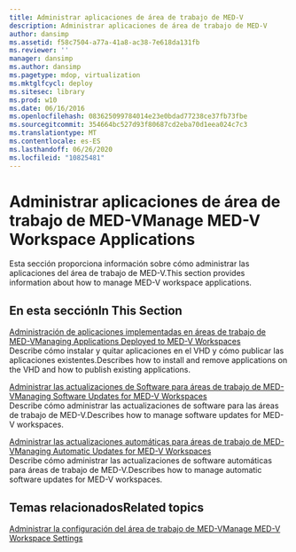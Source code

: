 ```yaml
---
title: Administrar aplicaciones de área de trabajo de MED-V
description: Administrar aplicaciones de área de trabajo de MED-V
author: dansimp
ms.assetid: f58c7504-a77a-41a8-ac38-7e618da131fb
ms.reviewer: ''
manager: dansimp
ms.author: dansimp
ms.pagetype: mdop, virtualization
ms.mktglfcycl: deploy
ms.sitesec: library
ms.prod: w10
ms.date: 06/16/2016
ms.openlocfilehash: 083625099784014e23e0bdad77238ce37fb73fbe
ms.sourcegitcommit: 354664bc527d93f80687cd2eba70d1eea024c7c3
ms.translationtype: MT
ms.contentlocale: es-ES
ms.lasthandoff: 06/26/2020
ms.locfileid: "10825481"
---
```

# <span data-ttu-id="2a531-103">Administrar aplicaciones de área de trabajo de MED-V</span><span class="sxs-lookup"><span data-stu-id="2a531-103">Manage MED-V Workspace Applications</span></span>


<span data-ttu-id="2a531-104">Esta sección proporciona información sobre cómo administrar las aplicaciones del área de trabajo de MED-V.</span><span class="sxs-lookup"><span data-stu-id="2a531-104">This section provides information about how to manage MED-V workspace applications.</span></span>

## <span data-ttu-id="2a531-105">En esta sección</span><span class="sxs-lookup"><span data-stu-id="2a531-105">In This Section</span></span>


<a href="" id="managing-applications-deployed-to-med-v-workspaces"></a>[<span data-ttu-id="2a531-106">Administración de aplicaciones implementadas en áreas de trabajo de MED-V</span><span class="sxs-lookup"><span data-stu-id="2a531-106">Managing Applications Deployed to MED-V Workspaces</span></span>](managing-applications-deployed-to-med-v-workspaces.md)  
<span data-ttu-id="2a531-107">Describe cómo instalar y quitar aplicaciones en el VHD y cómo publicar las aplicaciones existentes.</span><span class="sxs-lookup"><span data-stu-id="2a531-107">Describes how to install and remove applications on the VHD and how to publish existing applications.</span></span>

<a href="" id="managing-software-updates-for-med-v-workspaces"></a>[<span data-ttu-id="2a531-108">Administrar las actualizaciones de Software para áreas de trabajo de MED-V</span><span class="sxs-lookup"><span data-stu-id="2a531-108">Managing Software Updates for MED-V Workspaces</span></span>](managing-software-updates-for-med-v-workspaces.md)  
<span data-ttu-id="2a531-109">Describe cómo administrar las actualizaciones de software para las áreas de trabajo de MED-V.</span><span class="sxs-lookup"><span data-stu-id="2a531-109">Describes how to manage software updates for MED-V workspaces.</span></span>

<a href="" id="managing-automatic-updates-for-med-v-workspaces"></a>[<span data-ttu-id="2a531-110">Administrar las actualizaciones automáticas para áreas de trabajo de MED-V</span><span class="sxs-lookup"><span data-stu-id="2a531-110">Managing Automatic Updates for MED-V Workspaces</span></span>](managing-automatic-updates-for-med-v-workspaces.md)  
<span data-ttu-id="2a531-111">Describe cómo administrar las actualizaciones de software automáticas para áreas de trabajo de MED-V.</span><span class="sxs-lookup"><span data-stu-id="2a531-111">Describes how to manage automatic software updates for MED-V workspaces.</span></span>

## <span data-ttu-id="2a531-112">Temas relacionados</span><span class="sxs-lookup"><span data-stu-id="2a531-112">Related topics</span></span>


[<span data-ttu-id="2a531-113">Administrar la configuración del área de trabajo de MED-V</span><span class="sxs-lookup"><span data-stu-id="2a531-113">Manage MED-V Workspace Settings</span></span>](manage-med-v-workspace-settings.md)

 

 





